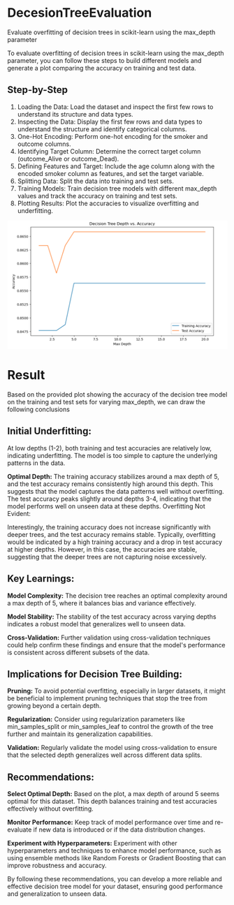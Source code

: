 # DecesionTreeEvaluation
Evaluate overfitting of decision trees in scikit-learn using the max_depth parameter

To evaluate overfitting of decision trees in scikit-learn using the max_depth parameter, you can follow these steps to build different models and generate a plot comparing the accuracy on training and test data. 

## Step-by-Step

1.  Loading the Data: Load the dataset and inspect the first few rows to understand its structure and data types.
2.  Inspecting the Data: Display the first few rows and data types to understand the structure and identify categorical columns.
3.  One-Hot Encoding: Perform one-hot encoding for the smoker and outcome columns.
4.  Identifying Target Column: Determine the correct target column (outcome_Alive or outcome_Dead).
5.  Defining Features and Target: Include the age column along with the encoded smoker column as features, and set the target variable.
6.  Splitting Data: Split the data into training and test sets.
7.  Training Models: Train decision tree models with different max_depth values and track the accuracy on training and test sets.
8.  Plotting Results: Plot the accuracies to visualize overfitting and underfitting.

<img src="images/1.png" alt="My Image" width="700"/>

# Result

Based on the provided plot showing the accuracy of the decision tree model on the training and test sets for varying max_depth, we can draw the following conclusions

## Initial Underfitting:

At low depths (1-2), both training and test accuracies are relatively low, indicating underfitting. The model is too simple to capture the underlying patterns in the data.

**Optimal Depth:** The training accuracy stabilizes around a max depth of 5, and the test accuracy remains consistently high around this depth. This suggests that the model captures the data patterns well without overfitting.
The test accuracy peaks slightly around depths 3-4, indicating that the model performs well on unseen data at these depths.
Overfitting Not Evident:

Interestingly, the training accuracy does not increase significantly with deeper trees, and the test accuracy remains stable. Typically, overfitting would be indicated by a high training accuracy and a drop in test accuracy at higher depths. However, in this case, the accuracies are stable, suggesting that the deeper trees are not capturing noise excessively.

## Key Learnings:

**Model Complexity:** The decision tree reaches an optimal complexity around a max depth of 5, where it balances bias and variance effectively.

**Model Stability:** The stability of the test accuracy across varying depths indicates a robust model that generalizes well to unseen data.

**Cross-Validation:** Further validation using cross-validation techniques could help confirm these findings and ensure that the model's performance is consistent across different subsets of the data.

## Implications for Decision Tree Building:

**Pruning:** To avoid potential overfitting, especially in larger datasets, it might be beneficial to implement pruning techniques that stop the tree from growing beyond a certain depth.

**Regularization:** Consider using regularization parameters like min_samples_split or min_samples_leaf to control the growth of the tree further and maintain its generalization capabilities.

**Validation:** Regularly validate the model using cross-validation to ensure that the selected depth generalizes well across different data splits.

## Recommendations:

**Select Optimal Depth:** Based on the plot, a max depth of around 5 seems optimal for this dataset. This depth balances training and test accuracies effectively without overfitting.

**Monitor Performance:** Keep track of model performance over time and re-evaluate if new data is introduced or if the data distribution changes.

**Experiment with Hyperparameters:** Experiment with other hyperparameters and techniques to enhance model performance, such as using ensemble methods like Random Forests or Gradient Boosting that can improve robustness and accuracy.

By following these recommendations, you can develop a more reliable and effective decision tree model for your dataset, ensuring good performance and generalization to unseen data.
